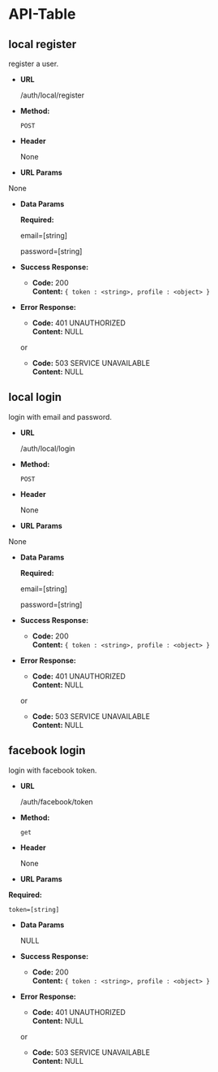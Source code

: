 # API-Table

**local register**
----
  register a user.

* **URL**

  /auth/local/register

* **Method:**

  `POST`
  
* **Header**

  None
  
*  **URL Params**

  None

* **Data Params**

  **Required:**
  
    email=[string]
    
    password=[string]

* **Success Response:**

  * **Code:** 200 <br />
    **Content:** `{ token : <string>, profile : <object> }`
 
* **Error Response:**

  * **Code:** 401 UNAUTHORIZED <br />
    **Content:** NULL
  
  or
  
  * **Code:** 503 SERVICE UNAVAILABLE <br />
    **Content:** NULL
    
**local login**
----
  login with email and password.

* **URL**

  /auth/local/login

* **Method:**

  `POST`

* **Header**

  None
  
*  **URL Params**

  None

* **Data Params**

  **Required:**
  
    email=[string]
    
    password=[string]

* **Success Response:**

  * **Code:** 200 <br />
    **Content:** `{ token : <string>, profile : <object> }`
 
* **Error Response:**

  * **Code:** 401 UNAUTHORIZED <br />
    **Content:** NULL
  
  or
  
  * **Code:** 503 SERVICE UNAVAILABLE <br />
    **Content:** NULL
    
**facebook login**
----
  login with facebook token.

* **URL**

  /auth/facebook/token

* **Method:**

  `get`

* **Header**

  None
  
*  **URL Params**

  **Required:**
    
    token=[string]

* **Data Params**

  NULL

* **Success Response:**

  * **Code:** 200 <br />
    **Content:** `{ token : <string>, profile : <object> }`
 
* **Error Response:**

  * **Code:** 401 UNAUTHORIZED <br />
    **Content:** NULL
  
  or
  
  * **Code:** 503 SERVICE UNAVAILABLE <br />
    **Content:** NULL
